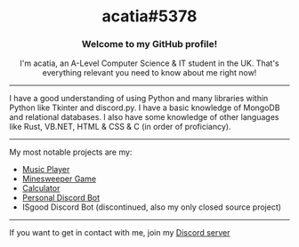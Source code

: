<div align="center">
  <h1>acatia#5378</h1>
  
  <h3>Welcome to my GitHub profile!</h3>
  
  <p>I'm acatia, an A-Level Computer Science & IT student in the UK. That's everything relevant you need to know about me right now!</p>  

</div>

-----------------

I have a good understanding of using Python and many libraries within Python like Tkinter and discord.py. I have a basic knowledge of MongoDB and relational databases. I also have some knowledge of other languages like Rust, VB.NET, HTML & CSS & C (in order of proficiancy).

-----------------
My most notable projects are my:
* [Music Player](https://github.com/acatiadroid/music-player)
* [Minesweeper Game](https://github.com/acatiadroid/minesweeper)
* [Calculator](https://github.com/acatiadroid/calculator-gui)
* [Personal Discord Bot](https://github.com/acatiadroid/acatiadroid-bot)
* ISgood Discord Bot (discontinued, also my only closed source project)

-----------------
If you want to get in contact with me, join my [Discord server](https://discord.gg/p5bURjs)
